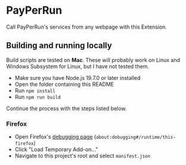 # PayPerRun

Call PayPerRun's services from any webpage with this Extension.

## Building and running locally

Build scripts are tested on **Mac**. These will probably work on Linux and Windows Subsystem for Linux, but I have not tested them.

- Make sure you have Node.js 19.7.0 or later installed
- Open the folder containing this README
- Run `npm install`
- Run `npm run build`

Continue the process with the steps listed below.

### Firefox

- Open Firefox's [debugging page](about:debugging#/runtime/this-firefox) (`about:debugging#/runtime/this-firefox`)
- Click "Load Temporary Add-on..."
- Navigate to this project's root and select `manifest.json`
